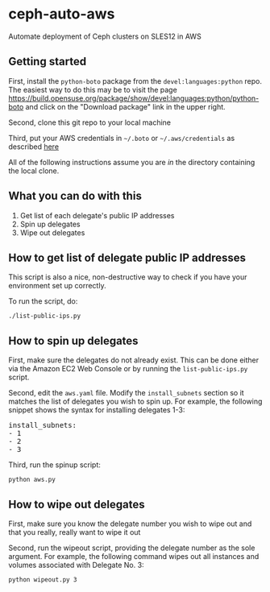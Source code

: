 # ceph-auto-aws
Automate deployment of Ceph clusters on SLES12 in AWS

## Getting started

First, install the `python-boto` package from the `devel:languages:python` repo. The easiest way to do this may be to visit the page https://build.opensuse.org/package/show/devel:languages:python/python-boto and click on the "Download package" link in the upper right.

Second, clone this git repo to your local machine

Third, put your AWS credentials in `~/.boto` or `~/.aws/credentials` as described [here](http://boto.readthedocs.org/en/latest/getting_started.html#configuring-boto-credentials)

All of the following instructions assume you are *in* the directory containing the local clone.

## What you can do with this

1. Get list of each delegate's public IP addresses
1. Spin up delegates
1. Wipe out delegates

## How to get list of delegate public IP addresses

This script is also a nice, non-destructive way to check if you have your environment set up correctly.

To run the script, do:
```
./list-public-ips.py
```

## How to spin up delegates

First, make sure the delegates do not already exist. This can be done either via the Amazon EC2 Web Console or by running the `list-public-ips.py` script.

Second, edit the `aws.yaml` file. Modify the `install_subnets` section so it matches the list of delegates you wish to spin up. For example, the following snippet shows the syntax for installing delegates 1-3:
<pre>
install_subnets:
- 1
- 2
- 3
</pre>

Third, run the spinup script: 
```
python aws.py
```

## How to wipe out delegates

First, make sure you know the delegate number you wish to wipe out and that you really, really want to wipe it out

Second, run the wipeout script, providing the delegate number as the sole argument. For example, the following command wipes out all instances and volumes associated with Delegate No. 3:
```
python wipeout.py 3
```

